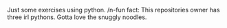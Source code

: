 Just some exercises using python. 
/n-fun fact: This repositories owner has three irl pythons. Gotta love the snuggly noodles.
